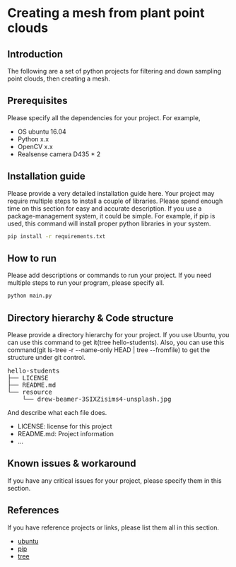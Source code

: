 # Creating a mesh from plant point clouds

## Introduction

The following are a set of python projects for filtering and down sampling point clouds, then creating a mesh.

## Prerequisites

Please specify all the dependencies for your project. For example,

- OS ubuntu 16.04
- Python x.x
- OpenCV x.x
- Realsense camera D435 \* 2

## Installation guide

Please provide a very detailed installation guide here. Your project may require multiple steps to install a couple of libraries. Please spend enough time on this section for easy and accurate description. If you use a package-management system, it could be simple. For example, if pip is used, this command will install proper python libraries in your system.

```bash
pip install -r requirements.txt
```

## How to run

Please add descriptions or commands to run your project. If you need multiple steps to run your program, please specify all.

```bash
python main.py
```

## Directory hierarchy & Code structure

Please provide a directory hierarchy for your project. If you use Ubuntu, you can use this command to get it(tree hello-students). Also, you can use this command(git ls-tree -r --name-only HEAD | tree --fromfile) to get the structure under git control.

<pre>
hello-students
├── LICENSE
├── README.md
└── resource
    └── drew-beamer-3SIXZisims4-unsplash.jpg
</pre>

And describe what each file does.

- LICENSE: license for this project
- README.md: Project information
- ...

## Known issues & workaround

If you have any critical issues for your project, please specify them in this section.

## References

If you have reference projects or links, please list them all in this section.

- [ubuntu](https://ubuntu.com/)
- [pip](https://pypi.org/project/pip/)
- [tree](http://manpages.ubuntu.com/manpages/trusty/man1/tree.1.html)
